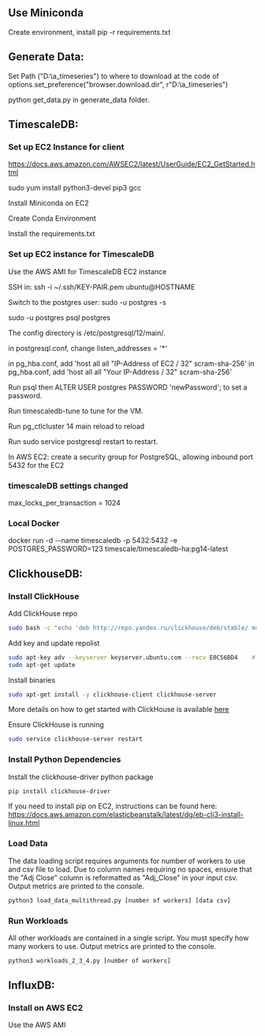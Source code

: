 ## Use Miniconda

Create environment, install pip -r requirements.txt



## Generate Data:

Set Path ("D:\a_timeseries") to where to download at the code of options.set_preference("browser.download.dir", r"D:\a_timeseries")


python get_data.py  in generate_data folder.

## TimescaleDB:

### Set up EC2 Instance for client 

https://docs.aws.amazon.com/AWSEC2/latest/UserGuide/EC2_GetStarted.html


sudo yum install python3-devel pip3 gcc


Install Miniconda on EC2


Create Conda Environment

Install the requirements.txt


### Set up EC2 instance for TimescaleDB

Use the AWS AMI for TimescaleDB EC2 instance

SSH in: ssh -i ~/.ssh/KEY-PAIR.pem ubuntu@HOSTNAME

Switch to the postgres user: sudo -u postgres -s

sudo -u postgres psql postgres

The config directory is /etc/postgresql/12/main/.

in postgresql.conf, change listen_addresses = '*'

in pg_hba.conf, add 'host all all "IP-Address of EC2 / 32" scram-sha-256'
in pg_hba.conf, add 'host all all "Your IP-Address / 32" scram-sha-256'


Run psql then ALTER USER postgres PASSWORD 'newPassword'; to set a password.

Run timescaledb-tune to tune for the VM.

Run pg_ctlcluster 14 main reload to reload 

Run sudo service postgresql restart to restart.

In AWS EC2: create a security group for PostgreSQL, allowing inbound port 5432 for the EC2


### timescaleDB settings changed

max_locks_per_transaction = 1024


### Local Docker

docker run -d --name timescaledb -p 5432:5432 -e POSTGRES_PASSWORD=123 timescale/timescaledb-ha:pg14-latest


## ClickhouseDB:

### Install ClickHouse

Add ClickHouse repo
```bash
sudo bash -c "echo 'deb http://repo.yandex.ru/clickhouse/deb/stable/ main/' > /etc/apt/sources.list.d/clickhouse.list"
```
Add key and update repolist
```bash
sudo apt-key adv --keyserver keyserver.ubuntu.com --recv E0C56BD4    # optional
sudo apt-get update
```

Install binaries 
```bash
sudo apt-get install -y clickhouse-client clickhouse-server
```
More details on how to get started with ClickHouse is available [here](https://clickhouse.yandex/docs/en/getting_started/)


Ensure ClickHouse is running
```bash
sudo service clickhouse-server restart
```

### Install Python Dependencies

Install the clickhouse-driver python package
```bash
pip install clickhouse-driver
```

If you need to install pip on EC2, instructions can be found here:
https://docs.aws.amazon.com/elasticbeanstalk/latest/dg/eb-cli3-install-linux.html


### Load Data
The data loading script requires arguments for number of workers to use and csv file to load. Due to column names requiring no spaces, ensure that the "Adj Close" column is reformatted as "Adj_Close" in your input csv. Output metrics are printed to the console.
```bash
python3 load_data_multithread.py [number of workers] [data csv]
```

### Run Workloads
All other workloads are contained in a single script. You must specify how many workers to use. Output metrics are printed to the console.
```bash
python3 workloads_2_3_4.py [number of workers]
```


## InfluxDB:

### Install on AWS EC2

Use the AWS AMI





